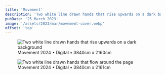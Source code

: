 ```yaml
---
title: 'Movement'
description: 'Two white line drawn hands that rise upwards on a dark background'
pubDate: '25 March 2023'
image: '/assets/2023/mar/movement-cover.webp'
offset: 'top'
---
```


<figure>
  <img src="/assets/2023/mar/movement.webp" alt="Two white line drawn hands that rise upwards on a dark background" />
  <figcaption>Movement 2024 • Digital • 3840cm x 2160cm</figcaption>
</figure>

<figure>
  <img src="/assets/2023/mar/movement-1.webp" alt="Two white line drawn hands that flow around the page" />
  <figcaption>Movement 2024 • Digital • 3840cm x 2161cm</figcaption>
</figure>
